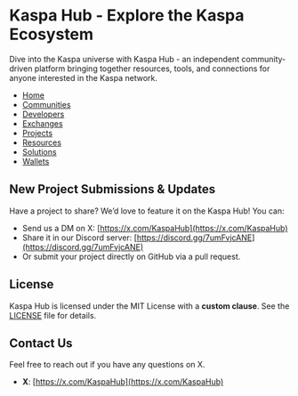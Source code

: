 # Kaspa Hub - Explore the Kaspa Ecosystem
Dive into the Kaspa universe with Kaspa Hub - an independent community-driven platform bringing together resources, tools, and connections for anyone interested in the Kaspa network.
- [Home](https://kaspahub.github.io/)
- [Communities](https://kaspahub.github.io/communities/)
- [Developers](https://kaspahub.github.io/developers/)
- [Exchanges](https://kaspahub.github.io/exchanges/)
- [Projects](https://kaspahub.github.io/projects/)
- [Resources](https://kaspahub.github.io/resources/)
- [Solutions](https://kaspahub.github.io/solutions/)
- [Wallets](https://kaspahub.github.io/wallets/)

## New Project Submissions & Updates
Have a project to share? We’d love to feature it on the Kaspa Hub! You can:
- Send us a DM on X: [https://x.com/KaspaHub](https://x.com/KaspaHub)
- Share it in our Discord server: [https://discord.gg/7umFvjcANE](https://discord.gg/7umFvjcANE)
- Or submit your project directly on GitHub via a pull request.

## License
Kaspa Hub is licensed under the MIT License with a **custom clause**. See the [LICENSE](LICENSE) file for details.

## Contact Us
Feel free to reach out if you have any questions on X.
- **X**: [https://x.com/KaspaHub](https://x.com/KaspaHub)
